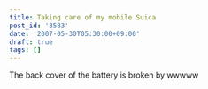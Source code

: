 ```yaml
---
title: Taking care of my mobile Suica
post_id: '3583'
date: '2007-05-30T05:30:00+09:00'
draft: true
tags: []
---
```


The back cover of the battery is broken by wwwww
